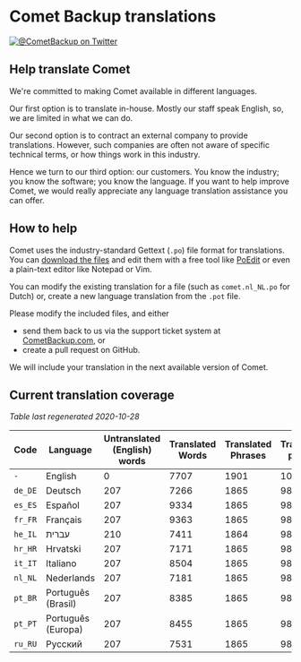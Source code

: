 # Comet Backup translations

[![@CometBackup on Twitter](https://img.shields.io/badge/twitter-%40CometBackup-blue.svg?style=flat)](https://twitter.com/CometBackup)

## Help translate Comet

We're committed to making Comet available in different languages.

Our first option is to translate in-house. Mostly our staff speak English, so, we are limited in what we can do.

Our second option is to contract an external company to provide translations. However, such companies are often not aware of specific technical terms, or how things work in this industry.

Hence we turn to our third option: our customers. You know the industry; you know the software; you know the language. If you want to help improve Comet, we would really appreciate any language translation assistance you can offer.

## How to help

Comet uses the industry-standard Gettext (`.po`) file format for translations. You can [download the files](https://github.com/CometBackup/translations/archive/master.zip) and edit them with a free tool like [PoEdit](https://poedit.net/) or even a plain-text editor like Notepad or Vim.

You can modify the existing translation for a file (such as `comet.nl_NL.po` for Dutch) or, create a new language translation from the `.pot` file.

Please modify the included files, and either 
- send them back to us via the support ticket system at [CometBackup.com](https://cometbackup.com/), or
- create a pull request on GitHub.

We will include your translation in the next available version of Comet.

## Current translation coverage

*Table last regenerated 2020-10-28*

|Code    |Language              |Untranslated (English) words |Translated Words |Translated Phrases |Translation percent
|--------|----------------------|-----------------------------|-----------------|-------------------|--------------------
|`-`     |English               |0                            |7707             |1901               |  100.00
|`de_DE` |Deutsch               |207                          |7266             |1865               |   98.11
|`es_ES` |Español               |207                          |9334             |1865               |   98.11
|`fr_FR` |Français              |207                          |9363             |1865               |   98.11
|`he_IL` |עברית‬                 |210                          |7411             |1864               |   98.05
|`hr_HR` |Hrvatski              |207                          |7171             |1865               |   98.11
|`it_IT` |Italiano              |207                          |8504             |1865               |   98.11
|`nl_NL` |Nederlands            |207                          |7181             |1865               |   98.11
|`pt_BR` |Português (Brasil)    |207                          |8385             |1865               |   98.11
|`pt_PT` |Português (Europa)    |207                          |8455             |1865               |   98.11
|`ru_RU` |Русский               |207                          |7531             |1865               |   98.11
